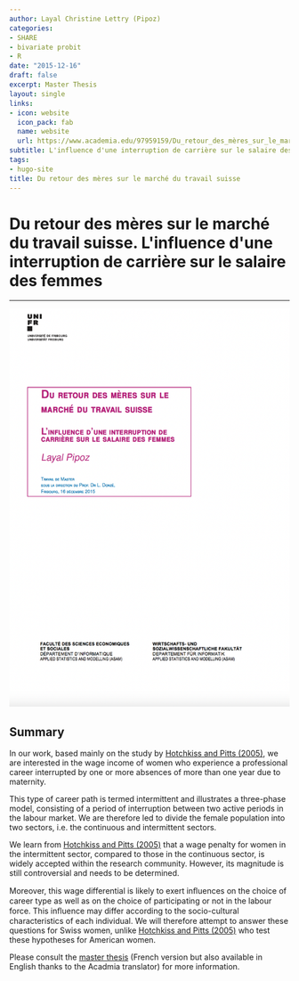 ```yaml
---
author: Layal Christine Lettry (Pipoz)
categories:
- SHARE
- bivariate probit
- R
date: "2015-12-16"
draft: false
excerpt: Master Thesis
layout: single
links:
- icon: website
  icon_pack: fab
  name: website
  url: https://www.academia.edu/97959159/Du_retour_des_mères_sur_le_marché_du_travail_suisse_Linfluence_dune_interruption_de_carrière_sur_le_salaire_des_femmes
subtitle: L'influence d'une interruption de carrière sur le salaire des femmes
tags:
- hugo-site
title: Du retour des mères sur le marché du travail suisse
---
```

# Du retour des mères sur le marché du travail suisse. L'influence d'une interruption de carrière sur le salaire des femmes
---

![Article](./featured-hex.png)

## Summary
In our work, based mainly on the study by [Hotchkiss and Pitts (2005)](https://www.tandfonline.com/doi/abs/10.1080/0003684042000307003), we are interested in the wage income of women who experience a professional career interrupted by one or more absences of more than one year due to maternity. 

This type of career path is termed intermittent and illustrates a three-phase model, consisting of a period of interruption between two active periods in the labour market. We are therefore led to divide the female population into two sectors, i.e. the continuous and intermittent sectors.

We learn from [Hotchkiss and Pitts (2005)](https://www.tandfonline.com/doi/abs/10.1080/0003684042000307003) that a wage penalty for women in the intermittent sector, compared to those in the continuous sector, is widely accepted within the research community. However, its magnitude is still controversial and needs to be determined. 

Moreover, this wage differential is likely to exert inﬂuences on the choice of career type as well as on the choice of participating or not in the labour force. This inﬂuence may differ according to the socio-cultural characteristics of each individual. We will therefore attempt to answer these questions for Swiss women, unlike [Hotchkiss and Pitts (2005)](https://www.tandfonline.com/doi/abs/10.1080/0003684042000307003) who test these hypotheses for American women.

Please consult the [master thesis](https://www.academia.edu/97959159/Du_retour_des_mères_sur_le_marché_du_travail_suisse_Linfluence_dune_interruption_de_carrière_sur_le_salaire_des_femmes) (French version but also available in English thanks to the Acadmia translator) for more information. 